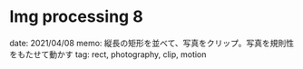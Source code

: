 # Img processing 8

date: 2021/04/08
memo: 縦長の矩形を並べて、写真をクリップ。写真を規則性をもたせて動かす
tag: rect, photography, clip, motion
